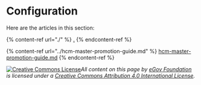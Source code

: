 # Configuration

Here are the articles in this section:

{% content-ref url="./" %}
[.](./)
{% endcontent-ref %}

{% content-ref url="../hcm-master-promotion-guide.md" %}
[hcm-master-promotion-guide.md](../hcm-master-promotion-guide.md)
{% endcontent-ref %}



[![Creative Commons License](https://i.creativecommons.org/l/by/4.0/80x15.png)_​_](http://creativecommons.org/licenses/by/4.0/)_All content on this page by_ [_eGov Foundation_](https://egov.org.in/) _is licensed under a_ [_Creative Commons Attribution 4.0 International License_](http://creativecommons.org/licenses/by/4.0/)_._
